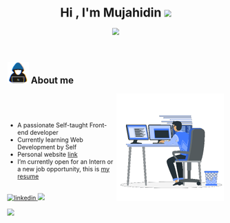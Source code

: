 
<h1 align="center"><b>Hi , I'm Mujahidin </b><img src="https://media.giphy.com/media/hvRJCLFzcasrR4ia7z/giphy.gif" width="35"></h1>

<p align="center">
 <img src="https://readme-typing-svg.herokuapp.com?font=Time+New+Roman&color=cyan&size=25&center=true&vCenter=true&width=600&height=100&lines=Self-taught+Front-End+Developer,;Web+Designer,;UI+/+UX+Designer,;Love+to+learn+new+stuffs..<3">
</p>

<br>
	
## <picture><img src = "https://github.com/0xAbdulKhalid/0xAbdulKhalid/raw/main/assets/mdImages/about_me.gif" width = 50px></picture> **About me**

<picture> <img align="right" src="https://github.com/0xAbdulKhalid/0xAbdulKhalid/raw/main/assets/mdImages/Right_Side.gif" width = 250px></picture>

<br>
<br>
<br>

- A passionate Self-taught Front-end developer
- Currently learning Web Development by Self
- Personal website [link](https://mujahidin.netlify.app)
- I’m currently open for an Intern or a new job opportunity, this is [my resume](https://www.canva.com/design/DAFX1V5VT_0/MHEZoNPdG-Drs8fCJYAqkQ/view?utm_content=DAFX1V5VT_0&utm_campaign=designshare&utm_medium=link&utm_source=publishsharelink)
<br>

<a href="[https://www.linkedin.com/in/mujahidin-8a5296242]" target="_blank">
<img src="https://img.shields.io/badge/linkedin &#8594;-%2300acee.svg?color=405DE6&style=for-the-badge&logo=linkedin&logoColor=white" alt=linkedin />
</a>
<a href="mailto:mujahidin28394@gmail.com" target="_blank">
<img src="https://img.shields.io/badge/gmail &#8594;-%23EA4335.svg?style=for-the-badge&logo=gmail&logoColor=white" t=mail  />
</a>
<br><br>

<img src="https://user-images.githubusercontent.com/73097560/115834477-dbab4500-a447-11eb-908a-139a6edaec5c.gif">
